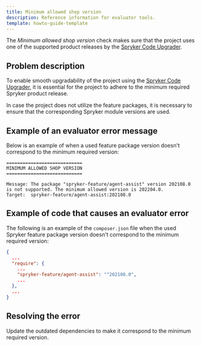 ```yaml
---
title: Minimum allowed shop version
description: Reference information for evaluator tools.
template: howto-guide-template
---
```


The *Minimum allowed shop version* check makes sure that the project uses one of the supported product releases by the [Spryker Code Upgrader](/docs/scu/dev/onboard-to-spryker-code-upgrader/prepare-a-project-for-spryker-code-upgrader.html).

## Problem description

To enable smooth upgradability of the project using the [Spryker Code Upgrader](/docs/scu/dev/onboard-to-spryker-code-upgrader/prepare-a-project-for-spryker-code-upgrader.html), it is essential for the project to adhere to the minimum required Spryker product release.

In case the project does not utilize the feature packages, it is necessary to ensure that the corresponding Spryker module versions are used.

## Example of an evaluator error message

Below is an example of when a used feature package version doesn't correspond to the minimum required version:

```shell
============================
MINIMUM ALLOWED SHOP VERSION
============================

Message: The package "spryker-feature/agent-assist" version 202108.0 is not supported. The minimum allowed version is 202204.0.
Target:  spryker-feature/agent-assist:202108.0
```

## Example of code that causes an evaluator error

The following is an example of the `composer.json` file when the used Spryker feature package version doesn't correspond to the minimum required version:

```json
{
  ...
  "require": {
    ...
    "spryker-feature/agent-assist": "^202108.0",
    ...
  },
  ...
}
```

## Resolving the error

Update the outdated dependencies to make it correspond to the minimum required version.
